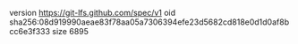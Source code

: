 version https://git-lfs.github.com/spec/v1
oid sha256:08d919990aeae83f78aa05a7306394efe23d5682cd818e0d1d0af8bcc6e3f333
size 6895
